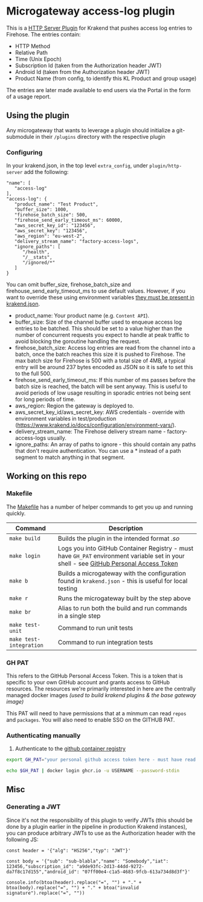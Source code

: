 # Microgateway access-log plugin

This is a [HTTP Server Plugin](https://www.krakend.io/docs/extending/http-server-plugins/) for Krakend that pushes access log entries to Firehose.  The entries contain:

 - HTTP Method
 - Relative Path
 - Time (Unix Epoch)
 - Subscription Id (taken from the Authorization header JWT)
 - Android Id (taken from the Authorization header JWT)
 - Product Name (from config, to identify this KL Product and group usage)

The entries are later made available to end users via the Portal in the form of a usage report.

## Using the plugin

Any microgateway that wants to leverage a plugin should initialize a git-submodule in their `/plugins` directory with the respective plugin

### Configuring

In your krakend.json, in the top level `extra_config`, under `plugin/http-server` add the following:

```
"name": [
   "access-log"
],
"access-log": {
   "product_name": "Test Product",
   "buffer_size": 1000,
   "firehose_batch_size": 500,
   "firehose_send_early_timeout_ms": 60000,
   "aws_secret_key_id": "123456",
   "aws_secret_key": "123456",
   "aws_region": "eu-west-2",
   "delivery_stream_name": "factory-access-logs",
   "ignore_paths": [
      "/health",
      "/__stats",
      "/ignored/*"
   ]
}
```

You can omit buffer_size, firehose_batch_size and firehouse_send_early_timeout_ms to use default values.  However, if you want to override these using environment variables [they must be present in krakend.json](https://www.krakend.io/docs/configuration/environment-vars/).

 - product_name: Your product name (e.g. `Content API`).
 - buffer_size: Size of the channel buffer used to enqueue access log entries to be batched.  This should be set to a value higher than the number of concurrent requests you expect to handle at peak traffic to avoid blocking the goroutine handling the request.
 - firehose_batch_size: Access log entries are read from the channel into a batch, once the batch reaches this size it is pushed to Firehose.  The max batch size for Firehose is 500 with a total size of 4MB, a typical entry will be around 237 bytes encoded as JSON so it is safe to set this to the full 500. 
 - firehose_send_early_timeout_ms: If this number of ms passes before the batch size is reached, the batch will be sent anyway.  This is useful to avoid periods of low usage resulting in sporadic entries not being sent for long periods of time.
 - aws_region: Region the gateway is deployed to.
 - aws_secret_key_id/aws_secret_key: AWS credentials - override with environment variables in test/production (https://www.krakend.io/docs/configuration/environment-vars/).
 - delivery_stream_name: The Firehose delivery stream name - factory-access-logs usually.
 - ignore_paths: An array of paths to ignore - this should contain any paths that don't require authentication.  You can use a * instead of a path segment to match anything in that segment.

## Working on this repo

### Makefile

The [Makefile](Makefile) has a number of helper commands to get you up and running quickly.

| Command                 | Description                                                                                                                                       |
|-------------------------|---------------------------------------------------------------------------------------------------------------------------------------------------| 
| `make build`            | Builds the plugin in the intended format _<name>.so_                                                                                              |
| `make login`            | Logs you into GitHub Container Registry - must have `GH_PAT` environment variable set in your shell - see [GitHub Personal Access Token](#GH-PAT) |
| `make b`                | Builds a microgateway with the configuration found in `krakend.json` - this is useful for local testing                                           |
| `make r`                | Runs the microgateway built by the step above                                                                                                     |
| `make br`               | Alias to run both the build and run commands in a single step                                                                                     |
| `make test-unit`        | Command to run unit tests                                                                                                                         |
| `make test-integration` | Command to run integration tests                                                                                                                  |

### GH PAT

This refers to the GitHub Personal Access Token. This is a token that is specific to your own GitHub account and grants
access to GitHub resources. The resources we're primarily interested in here are the centrally managed docker images _(used to build krakend plugins & the base gateway image)_

This PAT will need to have permissions that at a minmum can read `repos` and `packages`. You will also need to enable SSO on the GITHUB PAT.

### Authenticating manually

1. Authenticate to the [github container registry](https://docs.github.com/en/packages/working-with-a-github-packages-registry/working-with-the-container-registry#authenticating-to-the-container-registry)

```sh
export GH_PAT="your personal github access token here - must have read packages scope at a minimum"

echo $GH_PAT | docker login ghcr.io -u USERNAME --password-stdin
```

## Misc

### Generating a JWT

Since it's not the responsibility of this plugin to verify JWTs (this should be done by a plugin earlier in the pipeline in production Krakend instances), 
you can produce arbitrary JWTs to use as the Authorization header with the following JS:

```
const header = '{"alg": "HS256","typ": "JWT"}'

const body = '{"sub": "sub-blabla","name": "Somebody","iat": 123456,"subscription_id": "a9de93fc-2d13-44dd-9272-da7f8c17d155","android_id": "07ff00e4-c1a5-4683-9fcb-613a734d8d3f"}'

console.info(btoa(header).replace("=", "") + "." + btoa(body).replace("=", "") + "." + btoa("invalid signature").replace("=", ""))
```
